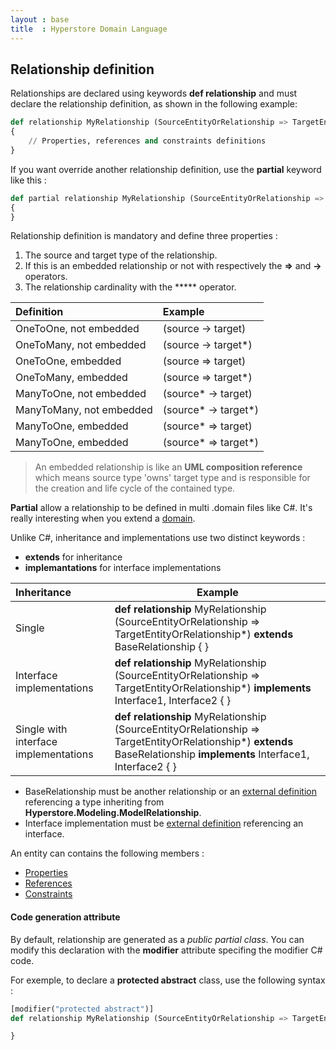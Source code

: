 ```yaml
---
layout : base
title  : Hyperstore Domain Language
---
```


## Relationship definition

Relationships are declared using keywords **def relationship** and must declare the relationship definition, as shown in the following example:

```python
def relationship MyRelationship (SourceEntityOrRelationship => TargetEntityOrRelationship*)
{
	// Properties, references and constraints definitions
}
```
If you want override another relationship definition, use the **partial** keyword like this :

```python
def partial relationship MyRelationship (SourceEntityOrRelationship => TargetEntityOrRelationship*)
{
}
```
Relationship definition is mandatory and define three properties :
1. The source and target type of the relationship.
2. If this is an embedded relationship or not with respectively the **=>** and **->** operators.
3. The relationship cardinality with the ***** operator.

| Definition | Example |
|:-------------------------- |:- |
| OneToOne, not embedded | (source -> target)|
| OneToMany, not embedded | (source -> target*)|
| OneToOne, embedded | (source => target)|
| OneToMany, embedded | (source => target*)|
| ManyToOne, not embedded | (source* -> target)|
| ManyToMany, not embedded | (source* -> target*)|
| ManyToOne, embedded | (source* => target)|
| ManyToOne, embedded | (source* => target*)|

> An embedded relationship is like an **UML composition reference** which means source type 'owns' target type and is responsible for the creation and life cycle of the contained type.

**Partial** allow a relationship to be defined in multi .domain files like C#. It's really interesting when you extend a [domain](../Domain).

Unlike C#, inheritance and implementations use two distinct keywords :

* **extends** for inheritance
* **implemantations** for interface implementations

| Inheritance | Example |
|:--------------------------------------- |-|
| Single| **def relationship** MyRelationship  (SourceEntityOrRelationship => TargetEntityOrRelationship*) **extends** BaseRelationship { } |
| Interface implementations | **def relationship** MyRelationship  (SourceEntityOrRelationship => TargetEntityOrRelationship*) **implements** Interface1, Interface2 { } |
| Single with interface implementations | **def relationship** MyRelationship   (SourceEntityOrRelationship => TargetEntityOrRelationship*) **extends** BaseRelationship **implements** Interface1, Interface2 { } |

- BaseRelationship must be another relationship or an [external definition](../Externals) referencing a type inheriting from **Hyperstore.Modeling.ModelRelationship**.
- Interface implementation must be [external definition](../Externals) referencing an interface.

An entity can contains the following members :

* [Properties](../Properties)
* [References](../References)
* [Constraints](../Constraints)


#### Code generation attribute
By default, relationship are generated as a *public partial class*. You can modify this declaration with the **modifier** attribute specifing the modifier C# code.

For exemple, to declare a **protected abstract** class, use the following syntax :

```python
[modifier("protected abstract")]
def relationship MyRelationship (SourceEntityOrRelationship => TargetEntityOrRelationship*) {

}
```


